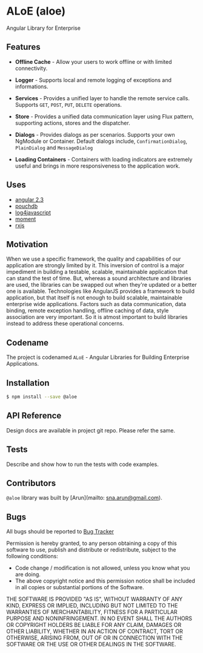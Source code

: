 # ALoE (aloe)
Angular Library for Enterprise

Features
------------
* **Offline Cache** - Allow your users to work offline or with limited connectivity.

* **Logger** - Supports local and remote logging of exceptions and informations.

* **Services** - Provides a unified layer to handle the remote service calls. Supports `GET`, `POST`, `PUT`, `DELETE` operations.

* **Store** - Provides a unified data communication layer using Flux pattern, supporting actions, stores and the dispatcher.

* **Dialogs** - Provides dialogs as per scenarios. Supports your own NgModule or Container. Default dialogs include, `ConfirmationDialog`, `PlainDialog` and `MessageDialog` 

* **Loading Containers** - Containers with loading indicators are extremely useful and brings in more responsiveness to the application work. 

## Uses

- [angular 2.3](http://angular.io)
- [pouchdb](https://pouchdb.com/)
- [log4javascript](http://log4javascript.org/)
- [moment](http://momentjs.com/)
- [rxjs](https://github.com/Reactive-Extensions/RxJS)

## Motivation
When we use a specific framework, the quality and capabilities of our application are strongly limited by it. This inversion of control is a major impediment in building a testable, scalable, maintainable application that can stand the test of time. But, whereas a sound architecture and libraries are used, the libraries can be swapped out when they're updated or a better one is available. Technologies like AngularJS provides a framework to build application, but that itself is not enough to build scalable, maintainable enterprise wide applications. Factors such as data communication, data binding, remote exception handling, offline caching of data, style association are very important. So it is atmost important to build libraries instead to address these operational concerns.

## Codename
The project is codenamed `ALoE` - Angular Libraries for Building Enterprise Applications.

## Installation

```bash
$ npm install --save @aloe
```
## API Reference

Design docs are available in project git repo. Please refer the same. 

## Tests

Describe and show how to run the tests with code examples.

## Contributors
`@aloe` library was built by [Arun](mailto: sna.arun@gmail.com). 

## Bugs
All bugs should be reported to [Bug Tracker](mailto:sna.arun@gmail.com)

Permission is hereby granted, to any person obtaining a copy of this software to use, publish and distribute or redistribute, subject to the following conditions:
 * Code change / modification is not allowed, unless you know what you are doing.
 * The above copyright notice and this permission notice shall be included in all copies or substantial portions of the Software.
  
THE SOFTWARE IS PROVIDED  "AS IS", WITHOUT WARRANTY OF ANY KIND, EXPRESS OR IMPLIED, INCLUDING BUT NOT LIMITED TO THE WARRANTIES OF MERCHANTABILITY, FITNESS FOR A PARTICULAR PURPOSE AND NONINFRINGEMENT. IN NO EVENT SHALL THE AUTHORS OR COPYRIGHT HOLDERS BE LIABLE FOR ANY CLAIM, DAMAGES OR OTHER LIABILITY, WHETHER IN AN ACTION OF CONTRACT, TORT OR OTHERWISE, ARISING FROM, OUT OF OR IN CONNECTION WITH THE SOFTWARE OR THE USE OR OTHER DEALINGS IN THE SOFTWARE. 
